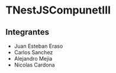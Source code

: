 # TNestJSCompunetIII

## Integrantes 
- Juan Esteban Eraso
- Carlos Sanchez
- Alejandro Mejia
- Nicolas Cardona
